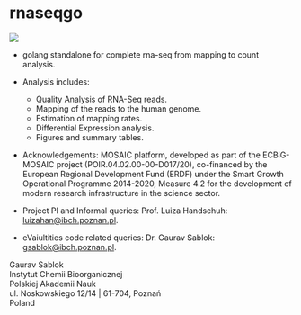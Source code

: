 # rnaseqgo

![](https://github.com/IBCHgenomic/eVaiutilities/blob/main/logo.png)

- golang standalone for complete rna-seq from mapping to count analysis.
- Analysis includes:
  - Quality Analysis of RNA-Seq reads.
  - Mapping of the reads to the human genome.
  - Estimation of mapping rates.
  - Differential Expression analysis.
  - Figures and summary tables.

- Acknowledgements: MOSAIC platform, developed as part of the ECBiG-MOSAIC project (POIR.04.02.00-00-D017/20), co-financed by the European Regional Development Fund (ERDF) under the Smart Growth Operational Programme 2014-2020, Measure 4.2 for the development of modern research infrastructure in the science sector. 
- Project PI and Informal queries: Prof. Luiza Handschuh: luizahan@ibch.poznan.pl.
- eVaiultities code related queries: Dr. Gaurav Sablok: gsablok@ibch.poznan.pl.

Gaurav Sablok \
Instytut Chemii Bioorganicznej \
Polskiej Akademii Nauk \
ul. Noskowskiego 12/14 | 61-704, Poznań \
Poland
